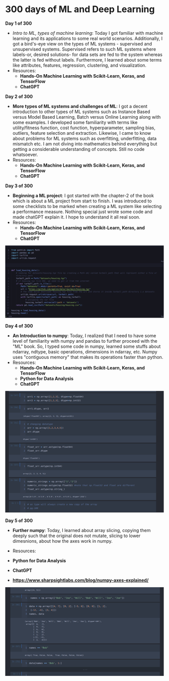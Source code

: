 # **300 days of ML and Deep Learning**
**Day 1 of 300**
+ *Intro to ML, types of machine learning*: Today I got familiar with machine learning and its applications to some real world scenarios. Additionally, I got a bird's-eye view on the types of ML systems - supervised and unsupervised systems. Supervised refers to such ML systems where labels-or, desired solutions- for data sets are fed to the system whereas the latter is fed without labels. Furthermore, I learned about some terms like attributes, features, regression, clustering, and visualization. 
+ Resources:
  + **Hands-On Machine Learning with Scikit-Learn, Keras, and TensorFlow**
  + **ChatGPT**
  
**Day 2 of 300**
+ **More types of ML systems and challenges of ML**: I got a decent introduction to other types of ML systems such as Instance Based versus Model Based Learning, Batch versus Online Learning along with some examples. I developed some familiarity with terms like utility/fitness function, cost function, hyperparameter, sampling bias, outliers, feature selection and extraction. Likewise, I came to know about problems for ML systems such as overfitting, underfitting, data mismatch etc. I am not diving into mathematics behind everything but getting a considerable understanding of concepts. Still no code whatsoever.
+ Resources:
  + **Hands-On Machine Learning with Scikit-Learn, Keras, and TensorFlow**
  + **ChatGPT**
  
**Day 3 of 300**
+ **Beginning a ML project**: I got started with the chapter-2 of the book which is about a ML project from start to finish. I was introduced to some checklists to be marked when creating a ML system like selecting a performance measure. Nothing special just wrote some code and made chatGPT explain it. I hope to understand it all real soon.
+ Resources:
  + **Hands-On Machine Learning with Scikit-Learn, Keras, and TensorFlow**
  + **ChatGPT**
  
![Image](https://github.com/krishnassecla/300days_of_machine_learning/blob/main/images/day3.png)

**Day 4 of 300**
+ **An Introduction to numpy**: Today, I realized that I need to have some level of familiarity with numpy and pandas to further proceed with the "ML" book. So, I typed some code in numpy, learned some stuffs about ndarray, ndtype, basic operations, dimensions in ndarray, etc. Numpy uses "contiguous memory" that makes its operations faster than python. 
+ Resources:
  + **Hands-On Machine Learning with Scikit-Learn, Keras, and TensorFlow**
  + **Python for Data Analysis**
  + **ChatGPT**
  
 ![Image](https://github.com/krishnassecla/300days_of_machine_learning/blob/main/images/day4.png)
 
 **Day 5 of 300**
 + **Further numpy**: Today, I learned about array slicing, copying them deeply such that the original does not mutate, slicing to lower dimesnions, about how the axes work in numpy. 
 
 + Resources:
  + **Python for Data Analysis**
  + **ChatGPT**
  + **https://www.sharpsightlabs.com/blog/numpy-axes-explained/**
  
 ![Image](https://github.com/krishnassecla/300days_of_machine_learning/blob/main/images/day5.png)
 
 
